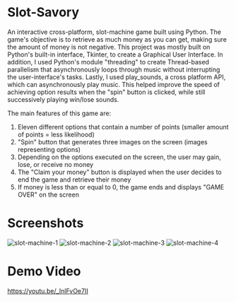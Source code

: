# Slot-Savory

An interactive cross-platform, slot-machine game built using Python. The game's objective is to retrieve as much money as you can get, making sure the amount of money is not negative. This project was mostly built on Python's built-in interface, Tkinter, to create a Graphical User Interface. In addition, I used Python's module "threading" to create Thread-based parallelism that asynchronously loops through music without interrupting the user-interface's tasks. Lastly, I used play_sounds, a cross platform API, which can asynchronously play music. This helped improve the speed of achieving option results when the "spin" button is clicked, while still successively playing win/lose sounds.

The main features of this game are: 
1.  Eleven different options that contain a number of points (smaller amount of points = less likelihood)
2. "Spin" button that generates three images on the screen (images representing options)
3. Depending on the options executed on the screen, the user may gain, lose, or receive no money
4. The "Claim your money" button is displayed when the user decides to end the game and retrieve their money
5. If money is less than or equal to 0, the game ends and displays "GAME OVER" on the screen


# Screenshots
![slot-machine-1](https://github.com/rbrueda/Slot-Savory/assets/93105329/0f93f210-2b4f-454f-b742-bb54b5d57171)
![slot-machine-2](https://github.com/rbrueda/Slot-Savory/assets/93105329/269634eb-da5b-4979-9b1e-09b7bb918232)
![slot-machine-3](https://github.com/rbrueda/Slot-Savory/assets/93105329/7ea13d4c-59d3-4e53-adf5-134134160b4d)
![slot-machine-4](https://github.com/rbrueda/Slot-Savory/assets/93105329/94a6d9f4-71cd-4bec-9ec6-95c625f45bb6)


# Demo Video

https://youtu.be/_InlFvOe7II
